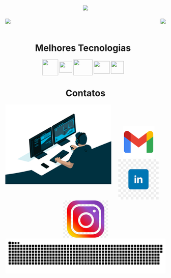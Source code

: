 <h1 align="center">
<img src="https://readme-typing-svg.herokuapp.com/?font=Righteous&size=35&center=true&vCenter=true&width=500&height=70&duration=4000&lines=Olá!+👋;+Me+chamo+Gabriel!;" />
</h1>

<div>
  
  <img  height="160em" src="https://github-readme-stats.vercel.app/api?username=GabrielDev014&show_icons=true&theme=dark&include_all_commits=true&count_private=true"/>
  <img align="right" height="130em" src="https://github-readme-stats.vercel.app/api/top-langs/?username=GabrielDev014&layout=compact&langs_count=16&theme=dark"/>
</div>
<br>

<div  align="center">
  <h1 align="center">Melhores Tecnologias </h1>
    <img align="center" height="50" width="50" src="https://cdn.jsdelivr.net/gh/devicons/devicon@latest/icons/java/java-plain-wordmark.svg"">
    <img align="center" height="35" width="40" src="https://cdn.jsdelivr.net/gh/devicons/devicon@latest/icons/c/c-original.svg">
    <img align="center" height="50" width="60" src="https://cdn.jsdelivr.net/gh/devicons/devicon@latest/icons/php/php-original.svg">
    <img align="center" height="40" width="50" src="https://cdn.jsdelivr.net/gh/devicons/devicon@latest/icons/python/python-original-wordmark.svg">
    <img align="center" height="40" width="40" src="https://cdn.jsdelivr.net/gh/devicons/devicon@latest/icons/microsoftsqlserver/microsoftsqlserver-original.svg">
   </div>
    
<div  align="center">
  <h1 align="center">Contatos</h1>
   <img align="left" height="250" src="code.gif">
    <br><br><br><br>
    <a href = "mailto: gabriellimaalves.si25@gmail.com">
      <img width="100" src="gmail.png">
    </a>
    <a href = "https://www.linkedin.com/in/gabriel-lima251204/">
      <img width="127" src="linkedin.png">
    </a>
    <a href = "https://www.instagram.com/limalvesz?igsh=MWN6YnJsYmFpZ2dobA==">
      <img width="141" src="instagram.png">
    </a>
</div>
  
<picture>
  <source media="(prefers-color-scheme: dark)" srcset="https://raw.githubusercontent.com/GabrielDev014/GabrielDev014/output/github-contribution-grid-snake-dark.svg">
  <source media="(prefers-color-scheme: light)" srcset="https://raw.githubusercontent.com/GabrielDev014/GabrielDev014/output/github-contribution-grid-snake.svg">
  <img alt="github contribution grid snake animation" src="https://raw.githubusercontent.com/GabrielDev014/GabrielDev014/output/github-contribution-grid-snake.svg">
</picture>
